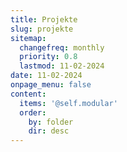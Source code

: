 ```yaml
---
title: Projekte
slug: projekte
sitemap:
  changefreq: monthly
  priority: 0.8
  lastmod: 11-02-2024
date: 11-02-2024
onpage_menu: false
content:
  items: '@self.modular'
  order:
    by: folder
    dir: desc
---
```

